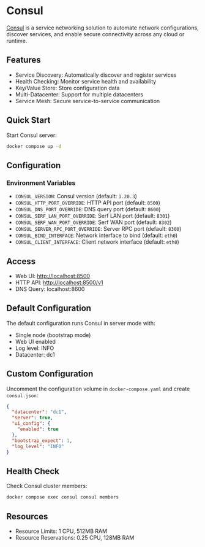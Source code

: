 # Consul

[Consul](https://www.consul.io/) is a service networking solution to automate network configurations, discover services, and enable secure connectivity across any cloud or runtime.

## Features

- Service Discovery: Automatically discover and register services
- Health Checking: Monitor service health and availability
- Key/Value Store: Store configuration data
- Multi-Datacenter: Support for multiple datacenters
- Service Mesh: Secure service-to-service communication

## Quick Start

Start Consul server:

```bash
docker compose up -d
```

## Configuration

### Environment Variables

- `CONSUL_VERSION`: Consul version (default: `1.20.3`)
- `CONSUL_HTTP_PORT_OVERRIDE`: HTTP API port (default: `8500`)
- `CONSUL_DNS_PORT_OVERRIDE`: DNS query port (default: `8600`)
- `CONSUL_SERF_LAN_PORT_OVERRIDE`: Serf LAN port (default: `8301`)
- `CONSUL_SERF_WAN_PORT_OVERRIDE`: Serf WAN port (default: `8302`)
- `CONSUL_SERVER_RPC_PORT_OVERRIDE`: Server RPC port (default: `8300`)
- `CONSUL_BIND_INTERFACE`: Network interface to bind (default: `eth0`)
- `CONSUL_CLIENT_INTERFACE`: Client network interface (default: `eth0`)

## Access

- Web UI: <http://localhost:8500>
- HTTP API: <http://localhost:8500/v1>
- DNS Query: localhost:8600

## Default Configuration

The default configuration runs Consul in server mode with:

- Single node (bootstrap mode)
- Web UI enabled
- Log level: INFO
- Datacenter: dc1

## Custom Configuration

Uncomment the configuration volume in `docker-compose.yaml` and create `consul.json`:

```json
{
  "datacenter": "dc1",
  "server": true,
  "ui_config": {
    "enabled": true
  },
  "bootstrap_expect": 1,
  "log_level": "INFO"
}
```

## Health Check

Check Consul cluster members:

```bash
docker compose exec consul consul members
```

## Resources

- Resource Limits: 1 CPU, 512MB RAM
- Resource Reservations: 0.25 CPU, 128MB RAM
